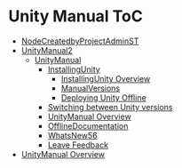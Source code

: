 Unity Manual ToC
================
 - [NodeCreatedbyProjectAdminST](NodeCreatedbyProjectAdminST.md)
 - [UnityManual2]()
	 - [UnityManual]()
		 - [InstallingUnity]()
			 - [InstallingUnity Overview](InstallingUnity.md)
			 - [ManualVersions](ManualVersions.md)
			 - [Deploying Unity Offline](DeployingUnityOffline.md)
		 - [Switching between Unity versions](SwitchingDocumentationVersions.md)
		 - [UnityManual Overview](UnityManual_1.md)
		 - [OfflineDocumentation](OfflineDocumentation.md)
		 - [WhatsNew56](WhatsNew56.md)
		 - [Leave Feedback](LeaveFeedback.md)
 - [UnityManual Overview](UnityManual.md)

